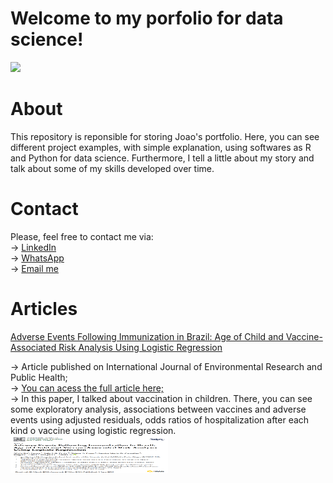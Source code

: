 # Welcome to my porfolio for data science!

[<img src="https://img.shields.io/badge/Author-JoaoLucas-f39f37">](https://www.linkedin.com/in/jo%C3%A3o-lucas-42407b35/)

# About
This repository is reponsible for storing Joao's portfolio. Here, you can see different project examples, with simple explanation, using softwares as R and Python for data science. 
Furthermore, I tell a little about my story and talk about some of my skills developed over time.

# Contact
Please, feel free to contact me via: <br>
&#8594; <a href="https://www.linkedin.com/in/jo%C3%A3o-lucas-42407b35/">LinkedIn</a> <br>
&#8594; <a href="https://wa.me/+5551985765763/">WhatsApp</a> <br>
&#8594; <a href="mailto:joao_perin32@hotmail.com">Email me </a> <br>

# Articles
<a href="https://www.mdpi.com/1660-4601/15/6/1149"> Adverse Events Following Immunization in Brazil: Age of Child and Vaccine-Associated Risk Analysis Using Logistic Regression </a>

&#8594; Article published on International Journal of Environmental Research and Public Health; <br>
&#8594; <a href="https://www.mdpi.com/1660-4601/15/6/1149">You can acess the full article here; </a> <br> 
&#8594; In this paper, I talked about vaccination in children. There, you can see some exploratory analysis, associations between vaccines and adverse events using adjusted residuals, odds ratios of hospitalization after each kind o vaccine using logistic regression. <br> 
[<img src="aepi_article_title_and_authors.png" width="50%" height="60px">](https://www.mdpi.com/1660-4601/15/6/1149)



